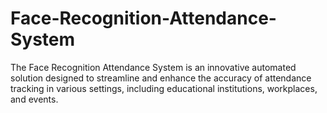 # Face-Recognition-Attendance-System
The Face Recognition Attendance System is an innovative automated solution designed to streamline and enhance the accuracy of attendance tracking in various settings, including educational institutions, workplaces, and events. 
